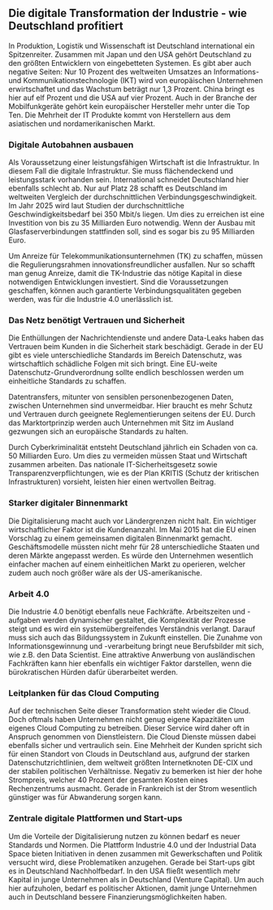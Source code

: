 ## Die digitale Transformation der Industrie - wie Deutschland profitiert
In Produktion, Logistik und Wissenschaft ist Deutschland international ein Spitzenreiter. Zusammen mit Japan und den USA gehört Deutschland zu den größten Entwicklern von eingebetteten Systemen. Es gibt aber auch negative Seiten: Nur 10 Prozent des weltweiten Umsatzes an Informations- und Kommunikationstechnologie (IKT) wird von europäischen Unternehmen erwirtschaftet und das Wachstum beträgt nur 1,3 Prozent. China bringt es hier auf elf Prozent und die USA auf vier Prozent. Auch in der Branche der Mobilfunkgeräte gehört kein europäischer Hersteller mehr unter die Top Ten. Die Mehrheit der IT Produkte kommt von Herstellern aus dem asiatischen und nordamerikanischen Markt.

### Digitale Autobahnen ausbauen
Als Voraussetzung einer leistungsfähigen Wirtschaft ist die Infrastruktur. In diesem Fall die digitale Infrastruktur. Sie muss flächendeckend und leistungsstark vorhanden sein. International schneidet Deutschland hier ebenfalls schlecht ab. Nur auf Platz 28 schafft es Deutschland im weltweiten Vergleich der durchschnittlichen Verbindungsgeschwindigkeit. Im Jahr 2025 wird laut Studien der durchschnittliche Geschwindigkeitsbedarf bei 350 Mbit/s liegen. Um dies zu erreichen ist eine Investition von bis zu 35 Milliarden Euro notwendig. Wenn der Ausbau mit Glasfaserverbindungen stattfinden soll, sind es sogar bis zu 95 Milliarden Euro.

Um Anreize für Telekommunikationsunternehmen (TK) zu schaffen, müssen die Regulierungsrahmen innovationsfreundlicher ausfallen. Nur so schafft man genug Anreize, damit die TK-Industrie das nötige Kapital in diese notwendigen Entwicklungen investiert. Sind die Voraussetzungen geschaffen, können auch garantierte Verbindungsqualitäten gegeben werden, was für die Industrie 4.0 unerlässlich ist.

### Das Netz benötigt Vertrauen und Sicherheit
Die Enthüllungen der Nachrichtendienste und andere Data-Leaks haben das Vertrauen beim Kunden in die Sicherheit stark beschädigt. Gerade in der EU gibt es viele unterschiedliche Standards im Bereich Datenschutz, was wirtschaftlich schädliche Folgen mit sich bringt. Eine EU-weite Datenschutz-Grundverordnung sollte endlich beschlossen werden um einheitliche Standards zu schaffen.

Datentransfers, mitunter von sensiblen personenbezogenen Daten, zwischen Unternehmen sind unvermeidbar. Hier braucht es mehr Schutz und Vertrauen durch geeignete Reglementierungen seitens der EU. Durch das Marktortprinzip werden auch Unternehmen mit Sitz im Ausland gezwungen sich an europäische Standards zu halten.

Durch Cyberkriminalität entsteht Deutschland jährlich ein Schaden von ca. 50 Milliarden Euro. Um dies zu vermeiden müssen Staat und Wirtschaft zusammen arbeiten. Das nationale IT-Sicherheitsgesetz sowie Transparenzverpflichtungen, wie es der Plan KRITIS (Schutz der kritischen Infrastrukturen) vorsieht, leisten hier einen wertvollen Beitrag.

### Starker digitaler Binnenmarkt
Die Digitalisierung macht auch vor Ländergrenzen nicht halt. Ein wichtiger wirtschaftlicher Faktor ist die Kundenanzahl. Im Mai 2015 hat die EU einen Vorschlag zu einem gemeinsamen digitalen Binnenmarkt gemacht. Geschäftsmodelle müssten nicht mehr für 28 unterschiedliche Staaten und deren Märkte angepasst werden. Es würde den Unternehmen wesentlich einfacher machen auf einem einheitlichen Markt zu operieren, welcher zudem auch noch größer wäre als der US-amerikanische.

### Arbeit 4.0
Die Industrie 4.0 benötigt ebenfalls neue Fachkräfte. Arbeitszeiten und -aufgaben werden dynamischer gestaltet, die Komplexität der Prozesse steigt und es wird ein systemübergreifendes Verständnis verlangt. Darauf muss sich auch das Bildungssystem in Zukunft einstellen. Die Zunahme von Informationsgewinnung und -verarbeitung bringt neue Berufsbilder mit sich, wie z.B. den Data Scientist. Eine attraktive Anwerbung von ausländischen Fachkräften kann hier ebenfalls ein wichtiger Faktor darstellen, wenn die bürokratischen Hürden dafür überarbeitet werden.

### Leitplanken für das Cloud Computing
Auf der technischen Seite dieser Transformation steht wieder die Cloud. Doch oftmals haben Unternehmen nicht genug eigene Kapazitäten um eigenes Cloud Computing zu betreiben. Dieser Service wird daher oft in Anspruch genommen von Dienstleistern. Die Cloud Dienste müssen dabei ebenfalls sicher und vertraulich sein. Eine Mehrheit der Kunden spricht sich für einen Standort von Clouds in Deutschland aus, aufgrund der starken Datenschutzrichtlinien, dem weltweit größten Internetknoten DE-CIX und der stabilen politischen Verhältnisse. Negativ zu bemerken ist hier der hohe Strompreis, welcher 40 Prozent der gesamten Kosten eines Rechenzentrums ausmacht. Gerade in Frankreich ist der Strom wesentlich günstiger was für Abwanderung sorgen kann.

### Zentrale digitale Plattformen und Start-ups
Um die Vorteile der Digitalisierung nutzen zu können bedarf es neuer Standards und Normen. Die Plattform Industrie 4.0 und der Industrial Data Space bieten Initiativen in denen zusammen mit Gewerkschaften und Politik versucht wird, diese Problematiken anzugehen. Gerade bei Start-ups gibt es in Deutschland Nachholfbedarf. In den USA fließt wesentlich mehr Kapital in junge Unternehmen als in Deutschland (Venture Capital). Um auch hier aufzuholen, bedarf es politischer Aktionen, damit junge Unternehmen auch in Deutschland bessere Finanzierungsmöglichkeiten haben.


